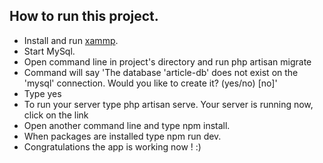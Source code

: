 
## How to run this project.

- Install and run [xammp](https://www.apachefriends.org/pl/index.html).
- Start MySql.
- Open command line in project's directory and run php artisan migrate
- Command will say 'The database 'article-db' does not exist on the 'mysql' connection. Would you like to create it? (yes/no) [no]'
- Type yes
- To run your server type php artisan serve. Your server is running now, click on the link
- Open another command line and type npm install.
- When packages are installed type npm run dev.
- Congratulations the app is working now ! :)


